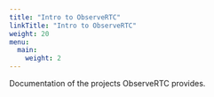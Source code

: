 ```yaml
---
title: "Intro to ObserveRTC"
linkTitle: "Intro to ObserveRTC"
weight: 20
menu:
  main:
    weight: 2
---
```


Documentation of the projects ObserveRTC provides.